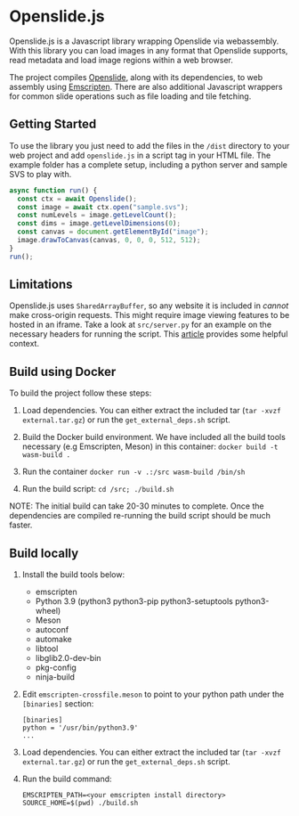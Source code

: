 # Openslide.js

Openslide.js is a Javascript library wrapping Openslide via webassembly. With this library you can load images in any format that Openslide supports, read metadata and load image regions within a web browser.

The project compiles [Openslide](https://openslide.org/), along with its dependencies, to web assembly using [Emscripten](https://emscripten.org/). There are also additional Javascript wrappers for common slide operations such as file loading and tile fetching.

## Getting Started

To use the library you just need to add the files in the `/dist` directory to your web project and add `openslide.js` in a script tag in your HTML file. The example folder has a complete setup, including a python server and sample SVS to play with.

```javascript
async function run() {
  const ctx = await Openslide();
  const image = await ctx.open("sample.svs");
  const numLevels = image.getLevelCount();
  const dims = image.getLevelDimensions(0);
  const canvas = document.getElementById("image");
  image.drawToCanvas(canvas, 0, 0, 0, 512, 512);
}
run();
```

## Limitations

Openslide.js uses `SharedArrayBuffer`, so any website it is included in _cannot_ make cross-origin requests. This might require image viewing features to be hosted in an iframe. Take a look at `src/server.py` for an example on the necessary headers for running the script. This [article](https://blog.logrocket.com/understanding-sharedarraybuffer-and-cross-origin-isolation/) provides some helpful context.

## Build using Docker

To build the project follow these steps:

1. Load dependencies. You can either extract the included tar (`tar -xvzf external.tar.gz`) or run the `get_external_deps.sh` script.

2. Build the Docker build environment. We have included all the build tools necessary (e.g Emscripten, Meson) in this container: `docker build -t wasm-build .`

3. Run the container `docker run -v .:/src wasm-build /bin/sh`

4. Run the build script: `cd /src; ./build.sh`

NOTE: The initial build can take 20-30 minutes to complete. Once the dependencies are compiled re-running the build script should be much faster.

## Build locally

1. Install the build tools below:

   - emscripten
   - Python 3.9 (python3 python3-pip python3-setuptools python3-wheel)
   - Meson
   - autoconf
   - automake
   - libtool
   - libglib2.0-dev-bin
   - pkg-config
   - ninja-build

2. Edit `emscripten-crossfile.meson` to point to your python path under the `[binaries]` section:

   ```
   [binaries]
   python = '/usr/bin/python3.9'
   ...
   ```

3. Load dependencies. You can either extract the included tar (`tar -xvzf external.tar.gz`) or run the `get_external_deps.sh` script.

4. Run the build command:
   ```
   EMSCRIPTEN_PATH=<your emscripten install directory> SOURCE_HOME=$(pwd) ./build.sh
   ```
